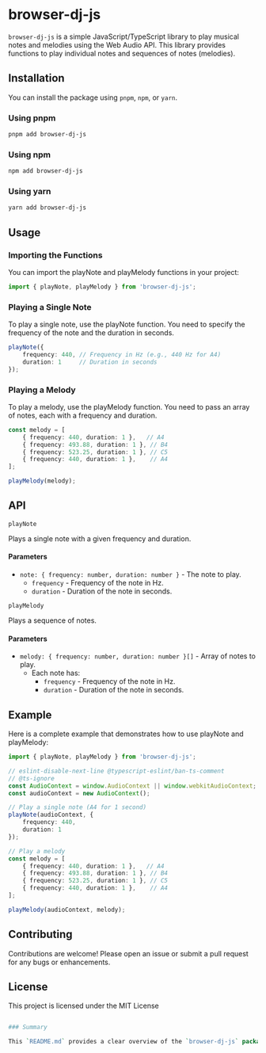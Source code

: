 # browser-dj-js

`browser-dj-js` is a simple JavaScript/TypeScript library to play musical notes and melodies using the Web Audio API. This library provides functions to play individual notes and sequences of notes (melodies).

## Installation

You can install the package using `pnpm`, `npm`, or `yarn`.

### Using pnpm

```sh
pnpm add browser-dj-js
```

### Using npm

```sh
npm add browser-dj-js
```

### Using yarn

```sh
yarn add browser-dj-js
```

## Usage

### Importing the Functions

You can import the playNote and playMelody functions in your project:
```typescript
import { playNote, playMelody } from 'browser-dj-js';
```

### Playing a Single Note

To play a single note, use the playNote function. You need to specify the frequency of the note and the duration in seconds.

```typescript
playNote({
    frequency: 440, // Frequency in Hz (e.g., 440 Hz for A4)
    duration: 1     // Duration in seconds
});
```

### Playing a Melody

To play a melody, use the playMelody function. You need to pass an array of notes, each with a frequency and duration.

```typescript
const melody = [
    { frequency: 440, duration: 1 },   // A4
    { frequency: 493.88, duration: 1 }, // B4
    { frequency: 523.25, duration: 1 }, // C5
    { frequency: 440, duration: 1 },    // A4
];

playMelody(melody);
```

## API

`playNote`

Plays a single note with a given frequency and duration.

#### Parameters
- `note: { frequency: number, duration: number }` - The note to play.
   - `frequency` - Frequency of the note in Hz.
   - `duration` - Duration of the note in seconds.


`playMelody`

Plays a sequence of notes.

#### Parameters
- `melody: { frequency: number, duration: number }[]` - Array of notes to play.
  - Each note has:
     - `frequency` - Frequency of the note in Hz.
     - `duration` - Duration of the note in seconds.

## Example

Here is a complete example that demonstrates how to use playNote and playMelody:

```typescript 
import { playNote, playMelody } from 'browser-dj-js';

// eslint-disable-next-line @typescript-eslint/ban-ts-comment
// @ts-ignore
const AudioContext = window.AudioContext || window.webkitAudioContext;
const audioContext = new AudioContext();

// Play a single note (A4 for 1 second)
playNote(audioContext, {
    frequency: 440,
    duration: 1
});

// Play a melody
const melody = [
    { frequency: 440, duration: 1 },   // A4
    { frequency: 493.88, duration: 1 }, // B4
    { frequency: 523.25, duration: 1 }, // C5
    { frequency: 440, duration: 1 },    // A4
];

playMelody(audioContext, melody);
```

## Contributing

Contributions are welcome! Please open an issue or submit a pull request for any bugs or enhancements.

## License

This project is licensed under the MIT License

```perl

### Summary

This `README.md` provides a clear overview of the `browser-dj-js` package, including installation instructions, usage examples, and API documentation. This should help users understand how to integrate and use the `playNote` and `playMelody` functions in their projects.

```